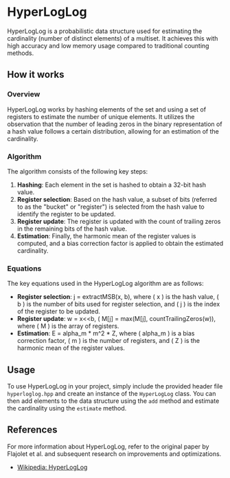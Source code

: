 # HyperLogLog

HyperLogLog is a probabilistic data structure used for estimating the cardinality (number of distinct elements) of a multiset. It achieves this with high accuracy and low memory usage compared to traditional counting methods.

## How it works

### Overview
HyperLogLog works by hashing elements of the set and using a set of registers to estimate the number of unique elements. It utilizes the observation that the number of leading zeros in the binary representation of a hash value follows a certain distribution, allowing for an estimation of the cardinality.

### Algorithm
The algorithm consists of the following key steps:

1. **Hashing**: Each element in the set is hashed to obtain a 32-bit hash value.
2. **Register selection**: Based on the hash value, a subset of bits (referred to as the "bucket" or "register") is selected from the hash value to identify the register to be updated.
3. **Register update**: The register is updated with the count of trailing zeros in the remaining bits of the hash value.
4. **Estimation**: Finally, the harmonic mean of the register values is computed, and a bias correction factor is applied to obtain the estimated cardinality.

### Equations
The key equations used in the HyperLogLog algorithm are as follows:

- **Register selection**: j = extractMSB\(x, b\), where \( x \) is the hash value, \( b \) is the number of bits used for register selection, and \( j \) is the index of the register to be updated.
- **Register update**: w = x<<b, \( M[j] = max\(M[j], countTrailingZeros\(w\)\), where \( M \) is the array of registers.
- **Estimation**:  E = alpha_m * m^2 * Z, where \( alpha_m \) is a bias correction factor, \( m \) is the number of registers, and \( Z \) is the harmonic mean of the register values.

## Usage
To use HyperLogLog in your project, simply include the provided header file `hyperloglog.hpp` and create an instance of the `HyperLogLog` class. You can then add elements to the data structure using the `add` method and estimate the cardinality using the `estimate` method.

## References
For more information about HyperLogLog, refer to the original paper by Flajolet et al. and subsequent research on improvements and optimizations.

- [Wikipedia: HyperLogLog](https://en.wikipedia.org/wiki/HyperLogLog)
